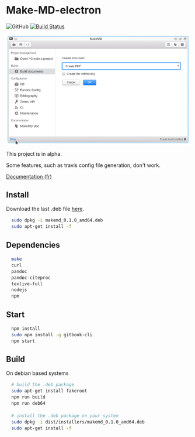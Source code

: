 # Make-MD-electron

![GitHub](https://img.shields.io/github/license/mashape/apistatus.svg) [![Build Status](https://travis-ci.org/Eonm/Make-MD-electron.svg?branch=master)](https://travis-ci.org/Eonm/Make-MD-electron)

![](MakeMD.png)

This project is in alpha.

Some features, such as travis config file generation, don't work.

[Documentation (fr)](https://github.com/Eonm/Make-MD-electron/wiki)

## Install

Download the last .deb file [here](https://github.com/Eonm/Make-MD-electron/releases).

```sh
  sudo dpkg -i makemd_0.1.0_amd64.deb
  sudo apt-get install -f
```

## Dependencies

```sh
  make
  curl
  pandoc
  pandoc-citeproc
  texlive-full
  nodejs
  npm
```

## Start

```sh
  npm install
  sudo npm install -g gitbook-cli
  npm start
```

## Build

On debian based systems

```sh
  # build the .deb package
  sudo apt-get install fakeroot
  npm run build
  npm run deb64

  # install the .deb package on your system
  sudo dpkg -i dist/installers/makemd_0.1.0_amd64.deb
  sudo apt-get install -f
```
